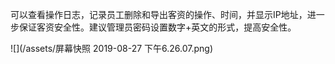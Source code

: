 可以查看操作日志，记录员工删除和导出客资的操作、时间，并显示IP地址，进一步保证客资安全性。建议管理员密码设置数字+英文的形式，提高安全性。

![](/assets/屏幕快照 2019-08-27 下午6.26.07.png)

